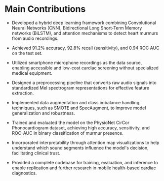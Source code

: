 # Main Contributions

- Developed a hybrid deep learning framework combining Convolutional Neural Networks (CNN), Bidirectional Long Short-Term Memory networks (BiLSTM), and attention mechanisms to detect heart murmurs from audio recordings.

- Achieved 91.2% accuracy, 92.8% recall (sensitivity), and 0.94 ROC AUC on the test set.

- Utilized smartphone microphone recordings as the data source, enabling accessible and low-cost cardiac screening without specialized medical equipment.

- Designed a preprocessing pipeline that converts raw audio signals into standardized Mel spectrogram representations for effective feature extraction.

- Implemented data augmentation and class imbalance handling techniques, such as SMOTE and SpecAugment, to improve model generalization and robustness.

- Trained and evaluated the model on the PhysioNet CirCor Phonocardiogram dataset, achieving high accuracy, sensitivity, and ROC-AUC in binary classification of murmur presence.

- Incorporated interpretability through attention map visualizations to help understand which sound segments influence the model's decision, facilitating clinical trust.

- Provided a complete codebase for training, evaluation, and inference to enable replication and further research in mobile health-based cardiac diagnostics.
